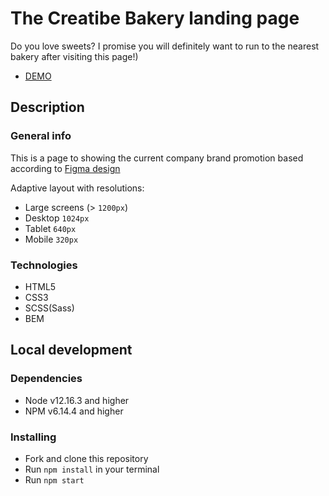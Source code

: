 # The Creatibe Bakery landing page
Do you love sweets?
I promise you will definitely want to run to the nearest bakery after visiting this page!)

- [DEMO](https://max-shlikhta.github.io/creativeBakery_landing/)

## Description
### General info
This is a page to showing the current company brand promotion based according to [Figma design](https://www.figma.com/file/dY3izAm0Vspsmra4lQWQIP/Bakerlab-(FE)?node-id=11342%3A1117)

Adaptive layout with resolutions:
- Large screens (> `1200px`)
- Desktop `1024px`
- Tablet `640px`
- Mobile `320px`

### Technologies
- HTML5
- CSS3
- SCSS(Sass)
- BEM

## Local development
### Dependencies
- Node v12.16.3 and higher
- NPM v6.14.4 and higher

### Installing
- Fork and clone this repository
- Run `npm install` in your terminal
- Run `npm start`
